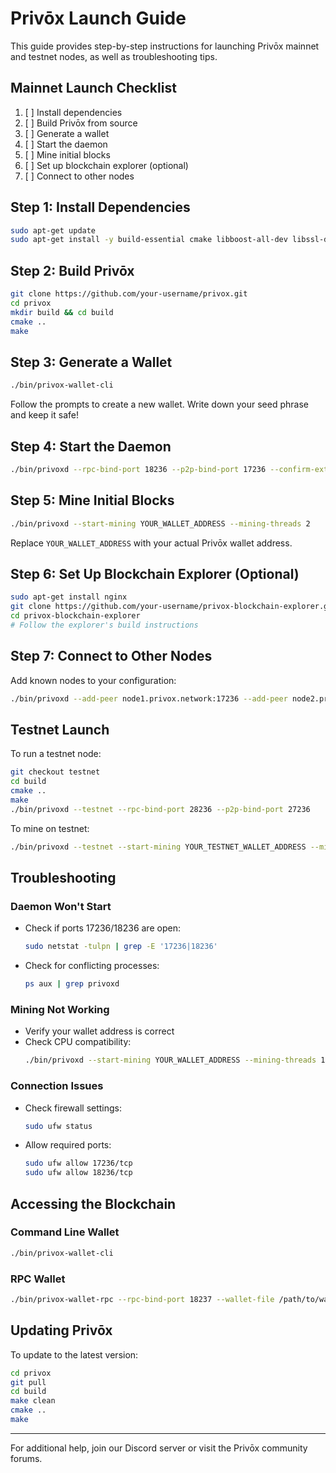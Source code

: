 # Privōx Launch Guide

This guide provides step-by-step instructions for launching Privōx mainnet and testnet nodes, as well as troubleshooting tips.

## Mainnet Launch Checklist

1. [ ] Install dependencies
2. [ ] Build Privōx from source
3. [ ] Generate a wallet
4. [ ] Start the daemon
5. [ ] Mine initial blocks
6. [ ] Set up blockchain explorer (optional)
7. [ ] Connect to other nodes

## Step 1: Install Dependencies

```bash
sudo apt-get update
sudo apt-get install -y build-essential cmake libboost-all-dev libssl-dev libzmq3-dev libunbound-dev libsodium-dev libunwind8-dev liblzma-dev libreadline6-dev libldns-dev libexpat1-dev libgtest-dev doxygen graphviz libhidapi-dev libusb-1.0-0-dev libprotobuf-dev protobuf-compiler
```

## Step 2: Build Privōx

```bash
git clone https://github.com/your-username/privox.git
cd privox
mkdir build && cd build
cmake ..
make
```

## Step 3: Generate a Wallet

```bash
./bin/privox-wallet-cli
```

Follow the prompts to create a new wallet. Write down your seed phrase and keep it safe!

## Step 4: Start the Daemon

```bash
./bin/privoxd --rpc-bind-port 18236 --p2p-bind-port 17236 --confirm-external-bind
```

## Step 5: Mine Initial Blocks

```bash
./bin/privoxd --start-mining YOUR_WALLET_ADDRESS --mining-threads 2
```

Replace `YOUR_WALLET_ADDRESS` with your actual Privōx wallet address.

## Step 6: Set Up Blockchain Explorer (Optional)

```bash
sudo apt-get install nginx
git clone https://github.com/your-username/privox-blockchain-explorer.git
cd privox-blockchain-explorer
# Follow the explorer's build instructions
```

## Step 7: Connect to Other Nodes

Add known nodes to your configuration:

```bash
./bin/privoxd --add-peer node1.privox.network:17236 --add-peer node2.privox.network:17236
```

## Testnet Launch

To run a testnet node:

```bash
git checkout testnet
cd build
cmake ..
make
./bin/privoxd --testnet --rpc-bind-port 28236 --p2p-bind-port 27236
```

To mine on testnet:

```bash
./bin/privoxd --testnet --start-mining YOUR_TESTNET_WALLET_ADDRESS --mining-threads 2
```

## Troubleshooting

### Daemon Won't Start

- Check if ports 17236/18236 are open:
  ```bash
  sudo netstat -tulpn | grep -E '17236|18236'
  ```

- Check for conflicting processes:
  ```bash
  ps aux | grep privoxd
  ```

### Mining Not Working

- Verify your wallet address is correct
- Check CPU compatibility:
  ```bash
  ./bin/privoxd --start-mining YOUR_WALLET_ADDRESS --mining-threads 1
  ```

### Connection Issues

- Check firewall settings:
  ```bash
  sudo ufw status
  ```

- Allow required ports:
  ```bash
  sudo ufw allow 17236/tcp
  sudo ufw allow 18236/tcp
  ```

## Accessing the Blockchain

### Command Line Wallet

```bash
./bin/privox-wallet-cli
```

### RPC Wallet

```bash
./bin/privox-wallet-rpc --rpc-bind-port 18237 --wallet-file /path/to/wallet --password YOUR_PASSWORD
```

## Updating Privōx

To update to the latest version:

```bash
cd privox
git pull
cd build
make clean
cmake ..
make
```

---

For additional help, join our Discord server or visit the Privōx community forums.